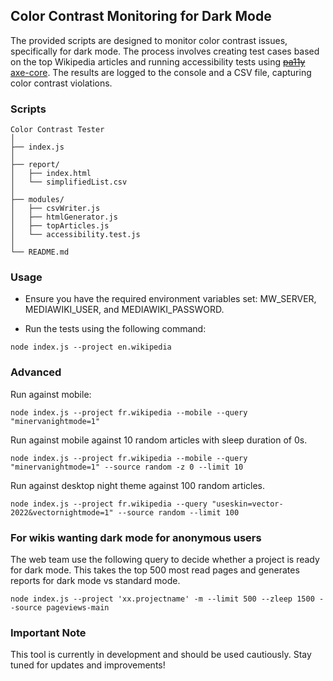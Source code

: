## Color Contrast Monitoring for Dark Mode

The provided scripts are designed to monitor color contrast issues, specifically for dark mode. The process involves creating test cases based on the top Wikipedia articles and running accessibility tests using ~~[pa11y](https://github.com/pa11y/pa11y-ci)~~ [axe-core](https://github.com/dequelabs/axe-core). The results are logged to the console and a CSV file, capturing color contrast violations.

### Scripts

```
Color Contrast Tester
│
├── index.js
│
├── report/
│   ├── index.html
│   └── simplifiedList.csv
│
├── modules/
│   ├── csvWriter.js
│   ├── htmlGenerator.js
│   ├── topArticles.js
│   └── accessibility.test.js
│
└── README.md
```

### Usage
* Ensure you have the required environment variables set: MW_SERVER, MEDIAWIKI_USER, and MEDIAWIKI_PASSWORD.

* Run the tests using the following command:

```
node index.js --project en.wikipedia
```

### Advanced

Run against mobile:
```
node index.js --project fr.wikipedia --mobile --query "minervanightmode=1"
```

Run against mobile against 10 random  articles with sleep duration of 0s.
```
node index.js --project fr.wikipedia --mobile --query "minervanightmode=1" --source random -z 0 --limit 10
```

Run against desktop night theme against 100 random articles.
```
node index.js --project fr.wikipedia --query "useskin=vector-2022&vectornightmode=1" --source random --limit 100
```

### For wikis wanting dark mode for anonymous users

The web team use the following query to decide whether a project is ready for dark mode. This takes the top 500 most read pages and generates reports for dark mode vs standard mode.

```
node index.js --project 'xx.projectname' -m --limit 500 --zleep 1500 --source pageviews-main
```
### Important Note
This tool is currently in development and should be used cautiously. Stay tuned for updates and improvements!
